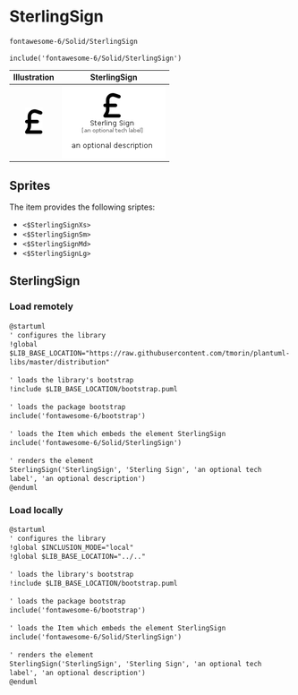# SterlingSign


```text
fontawesome-6/Solid/SterlingSign
```

```text
include('fontawesome-6/Solid/SterlingSign')
```



| Illustration | SterlingSign |
| :---: | :---: |
| ![illustration for Illustration](../../fontawesome-6/Solid/SterlingSign.png) | ![illustration for SterlingSign](../../fontawesome-6/Solid/SterlingSign.Local.png) |



## Sprites
The item provides the following sriptes:

- `<$SterlingSignXs>`
- `<$SterlingSignSm>`
- `<$SterlingSignMd>`
- `<$SterlingSignLg>`





## SterlingSign

### Load remotely
```plantuml
@startuml
' configures the library
!global $LIB_BASE_LOCATION="https://raw.githubusercontent.com/tmorin/plantuml-libs/master/distribution"

' loads the library's bootstrap
!include $LIB_BASE_LOCATION/bootstrap.puml

' loads the package bootstrap
include('fontawesome-6/bootstrap')

' loads the Item which embeds the element SterlingSign
include('fontawesome-6/Solid/SterlingSign')

' renders the element
SterlingSign('SterlingSign', 'Sterling Sign', 'an optional tech label', 'an optional description')
@enduml
```

### Load locally
```plantuml
@startuml
' configures the library
!global $INCLUSION_MODE="local"
!global $LIB_BASE_LOCATION="../.."

' loads the library's bootstrap
!include $LIB_BASE_LOCATION/bootstrap.puml

' loads the package bootstrap
include('fontawesome-6/bootstrap')

' loads the Item which embeds the element SterlingSign
include('fontawesome-6/Solid/SterlingSign')

' renders the element
SterlingSign('SterlingSign', 'Sterling Sign', 'an optional tech label', 'an optional description')
@enduml
```

